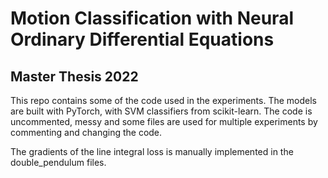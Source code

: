 # Motion Classification with Neural Ordinary Differential Equations
## Master Thesis 2022

This repo contains some of the code used in the experiments. The models are built with PyTorch, with SVM classifiers from scikit-learn. The code is uncommented, messy and some files are used for multiple experiments by commenting and changing the code.

The gradients of the line integral loss is manually implemented in the double_pendulum files.

